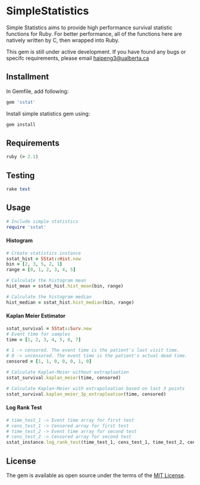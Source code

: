 # SimpleStatistics

Simple Statistics aims to provide high performance survival statistic functions for Ruby. For better performance, all of the functions here are natively written by C, then wrapped into Ruby.

This gem is still under active development. If you have found any bugs or specifc requirements, please email haipeng3@ualberta.ca
## Installment

In Gemfile, add following:

```ruby
gem 'sstat'
```

Install simple statistics gem using:
```ruby
gem install 

```

## Requirements
```ruby
ruby (> 2.1)
```

## Testing
```ruby
rake test
```

## Usage

```ruby
# Include simple statistics
require 'sstat'
``````
#### Histogram
```ruby
# Create statistics instance
sstat_hist = SStat::Hist.new
bin = [2, 3, 5, 2, 1]
range = [0, 1, 2, 3, 4, 5]

# Calculate the histogram mean
hist_mean = sstat_hist.hist_mean(bin, range)

# Calculate the histogram median
hist_median = sstat_hist.hist_median(bin, range)

``````
#### Kaplan Meier Estimator
```ruby
sstat_survival = SStat::Surv.new
# Event time for samples
time = [1, 2, 3, 4, 5, 6, 7]

# 1 -> censored. The event time is the patient's last visit time.
# 0 -> uncensored. The event time is the patient's actual dead time.
censored = [1, 1, 0, 0, 0, 1, 0]

# Calculate Kaplan-Meier without extraploation
sstat_survival.kaplan_meier(time, censored)

# Calculate Kaplan-Meier with extrapoloation based on last 3 points
sstat_survival.kaplan_meier_3p_extraploation(time, censored)

``````

#### Log Rank Test
```ruby
# time_test_1 -> Event time array for first test
# cens_test_1 -> Censored array for first test
# time_test_2 -> Event time array for second test
# cens_test_2 -> Censored array for second test
sstat_instance.log_rank_test(time_test_1, cens_test_1, time_test_2, cens_test_2)
``````

## License

The gem is available as open source under the terms of the [MIT License](http://opensource.org/licenses/MIT).
